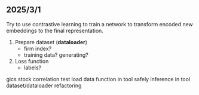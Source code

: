 ## 2025/3/1
Try to use contrastive learning to train a network to transform encoded new embeddings to the final representation.
1. Prepare dataset (**dataloader**)
    - firm index?
    - training data? generating?
2. Loss function
    - labels?




gics stock correlation test
load data function in tool
safely inference in tool
dataset/dataloader refactoring